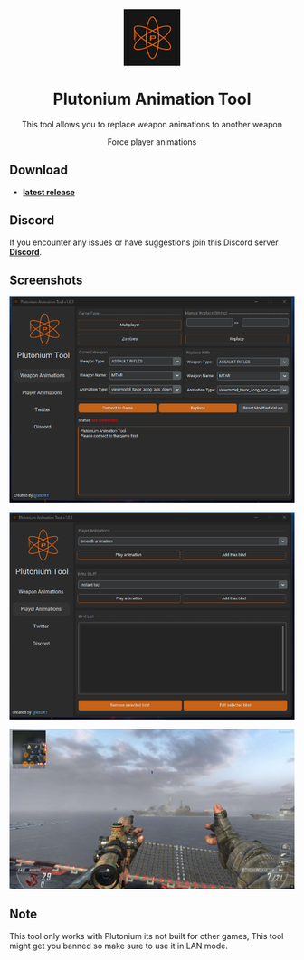 <div align="center">
  <a href="https://github.com/xS2RT/Plutonium-Animation-Tool">
    <img src="Plutonium.png" height="100">
  </a>
  <!-- Title -->
  <h1>Plutonium Animation Tool</h1>
  
  <!-- Short Description -->
  <p>This tool allows you to replace weapon animations to another weapon</p>
  <p>Force player animations</p>
  
</div>

## Download

- **[latest release](https://github.com/xS2RT/Plutonium-Animation-Tool/releases)**

## Discord

If you encounter any issues or have suggestions join this Discord server **[Discord](http://dsc.gg/chry)**.

## Screenshots

![Screenshot_1.png](/Screenshot_1.png)

![Screenshot_3.png](/Screenshot_3.png)

![Screenshot_2.png](/Screenshot_2.png)

## Note

This tool only works with Plutonium its not built for other games, This tool might get you banned so make sure to use it in LAN mode.
